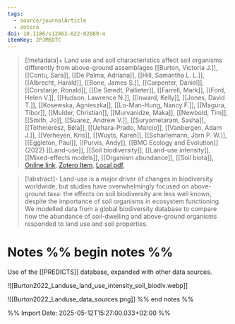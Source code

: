 ```yaml
---
tags:
  - source/journalArticle
  - zotero
doi: 10.1186/s12862-022-02089-4
itemKey: 2PJM6DTC
---
```

>[!metadata]+
> Land use and soil characteristics affect soil organisms differently from above-ground assemblages
> [[Burton, Victoria J.]], [[Contu, Sara]], [[De Palma, Adriana]], [[Hill, Samantha L. L.]], [[Albrecht, Harald]], [[Bone, James S.]], [[Carpenter, Daniel]], [[Corstanje, Ronald]], [[De Smedt, Pallieter]], [[Farrell, Mark]], [[Ford, Helen V.]], [[Hudson, Lawrence N.]], [[Inward, Kelly]], [[Jones, David T.]], [[Kosewska, Agnieszka]], [[Lo-Man-Hung, Nancy F.]], [[Magura, Tibor]], [[Mulder, Christian]], [[Murvanidze, Maka]], [[Newbold, Tim]], [[Smith, Jo]], [[Suarez, Andrew V.]], [[Suryometaram, Sasha]], [[Tóthmérész, Béla]], [[Uehara-Prado, Marcio]], [[Vanbergen, Adam J.]], [[Verheyen, Kris]], [[Wuyts, Karen]], [[Scharlemann, Jörn P. W.]], [[Eggleton, Paul]], [[Purvis, Andy]], 
> [[BMC Ecology and Evolution]] (2022)
> [[Land-use]], [[Soil biodiversity]], [[Land-use intensity]], [[Mixed-effects models]], [[Organism abundance]], [[Soil biota]], 
> [Online link](https://doi.org/10.1186/s12862-022-02089-4), [Zotero Item](zotero://select/library/items/2PJM6DTC), [Local pdf](file://C:/Users/aburg/Documents/references/zotero/storage/T8QDWP7P/Burton2022_Landuse.pdf), 

>[!abstract]-
>Land-use is a major driver of changes in biodiversity worldwide, but studies have overwhelmingly focused on above-ground taxa: the effects on soil biodiversity are less well known, despite the importance of soil organisms in ecosystem functioning. We modelled data from a global biodiversity database to compare how the abundance of soil-dwelling and above-ground organisms responded to land use and soil properties.

# Notes %% begin notes %%
Use of the [[PREDICTS]] database, expanded with other data sources.

![[Burton2022_Landuse_land_use_intensity_soil_biodiv.webp]]

![[Burton2022_Landuse_data_sources.png]]
%% end notes %%




%% Import Date: 2025-05-12T15:27:00.033+02:00 %%
